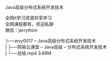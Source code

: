 Java高级分布式系统开发技术

全网it学习资源共享学习<br>全网课程都有，欢迎私聊<br>微信：jerryttom<br>

├──wyy0017 – Java高级分布式系统开发技术<br> | ├──网易云课堂 – Java高级 – 分布式系统开发技术<br> | └──总结.mp4 3.68M